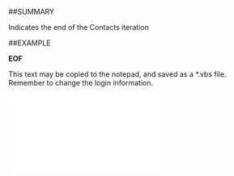 

##SUMMARY

Indicates the end of the Contacts iteration


##EXAMPLE

**EOF**

This text may be copied to the notepad, and saved as a *.vbs file. Remember to change the login information.

![](../../Examples/vbs/SOContacts.EOF.vbs.txt)





